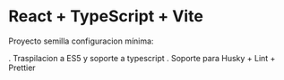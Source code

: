 # React + TypeScript + Vite

Proyecto semilla configuracion mínima:

. Traspilacion a ES5 y soporte a typescript
. Soporte para Husky + Lint + Prettier

